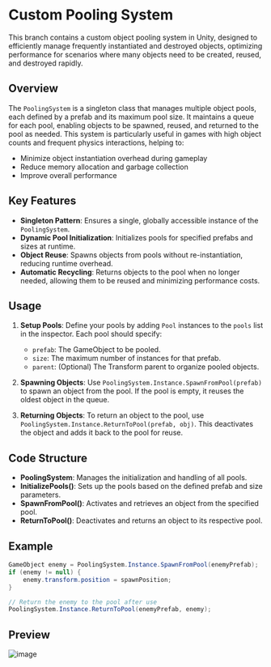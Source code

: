 # Custom Pooling System

This branch contains a custom object pooling system in Unity, designed to efficiently manage frequently instantiated and destroyed objects, optimizing performance for scenarios where many objects need to be created, reused, and destroyed rapidly.

## Overview

The `PoolingSystem` is a singleton class that manages multiple object pools, each defined by a prefab and its maximum pool size. It maintains a queue for each pool, enabling objects to be spawned, reused, and returned to the pool as needed. This system is particularly useful in games with high object counts and frequent physics interactions, helping to:

- Minimize object instantiation overhead during gameplay
- Reduce memory allocation and garbage collection
- Improve overall performance

## Key Features

- **Singleton Pattern**: Ensures a single, globally accessible instance of the `PoolingSystem`.
- **Dynamic Pool Initialization**: Initializes pools for specified prefabs and sizes at runtime.
- **Object Reuse**: Spawns objects from pools without re-instantiation, reducing runtime overhead.
- **Automatic Recycling**: Returns objects to the pool when no longer needed, allowing them to be reused and minimizing performance costs.

## Usage

1. **Setup Pools**: Define your pools by adding `Pool` instances to the `pools` list in the inspector. Each pool should specify:
   - `prefab`: The GameObject to be pooled.
   - `size`: The maximum number of instances for that prefab.
   - `parent`: (Optional) The Transform parent to organize pooled objects.

2. **Spawning Objects**: Use `PoolingSystem.Instance.SpawnFromPool(prefab)` to spawn an object from the pool. If the pool is empty, it reuses the oldest object in the queue.

3. **Returning Objects**: To return an object to the pool, use `PoolingSystem.Instance.ReturnToPool(prefab, obj)`. This deactivates the object and adds it back to the pool for reuse.

## Code Structure

- **PoolingSystem**: Manages the initialization and handling of all pools.
- **InitializePools()**: Sets up the pools based on the defined prefab and size parameters.
- **SpawnFromPool()**: Activates and retrieves an object from the specified pool.
- **ReturnToPool()**: Deactivates and returns an object to its respective pool.

## Example

```csharp
GameObject enemy = PoolingSystem.Instance.SpawnFromPool(enemyPrefab);
if (enemy != null) {
    enemy.transform.position = spawnPosition;
}

// Return the enemy to the pool after use
PoolingSystem.Instance.ReturnToPool(enemyPrefab, enemy);
```
## Preview
![image](https://github.com/user-attachments/assets/288ed5b1-9246-40d3-9642-c976125f8c94)

